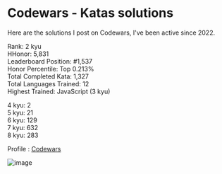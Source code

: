# Codewars - Katas solutions

Here are the solutions I post on Codewars, I've been active since 2022.

Rank: 2 kyu  
HHonor: 5,831  
Leaderboard Position: #1,537  
Honor Percentile: Top 0.213%  
Total Completed Kata: 1,327  
Total Languages Trained: 12  
Highest Trained: JavaScript (3 kyu)

4 kyu: 2  
5 kyu: 21  
6 kyu: 129  
7 kyu: 632  
8 kyu: 283  

Profile : [Codewars](https://www.codewars.com/users/Sancti0n)

![image](https://www.codewars.com/users/Sancti0n/badges/large)